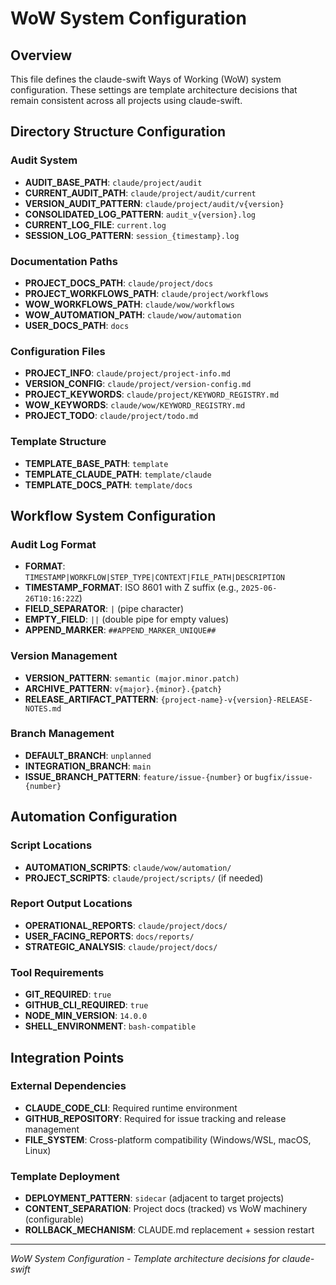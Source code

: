 # WoW System Configuration

## Overview

This file defines the claude-swift Ways of Working (WoW) system configuration. These settings are template architecture decisions that remain consistent across all projects using claude-swift.

## Directory Structure Configuration

### **Audit System**
- **AUDIT_BASE_PATH**: `claude/project/audit`
- **CURRENT_AUDIT_PATH**: `claude/project/audit/current`
- **VERSION_AUDIT_PATTERN**: `claude/project/audit/v{version}`
- **CONSOLIDATED_LOG_PATTERN**: `audit_v{version}.log`
- **CURRENT_LOG_FILE**: `current.log`
- **SESSION_LOG_PATTERN**: `session_{timestamp}.log`

### **Documentation Paths**
- **PROJECT_DOCS_PATH**: `claude/project/docs`
- **PROJECT_WORKFLOWS_PATH**: `claude/project/workflows`
- **WOW_WORKFLOWS_PATH**: `claude/wow/workflows`
- **WOW_AUTOMATION_PATH**: `claude/wow/automation`
- **USER_DOCS_PATH**: `docs`

### **Configuration Files**
- **PROJECT_INFO**: `claude/project/project-info.md`
- **VERSION_CONFIG**: `claude/project/version-config.md`
- **PROJECT_KEYWORDS**: `claude/project/KEYWORD_REGISTRY.md`
- **WOW_KEYWORDS**: `claude/wow/KEYWORD_REGISTRY.md`
- **PROJECT_TODO**: `claude/project/todo.md`

### **Template Structure**
- **TEMPLATE_BASE_PATH**: `template`
- **TEMPLATE_CLAUDE_PATH**: `template/claude`
- **TEMPLATE_DOCS_PATH**: `template/docs`

## Workflow System Configuration

### **Audit Log Format**
- **FORMAT**: `TIMESTAMP|WORKFLOW|STEP_TYPE|CONTEXT|FILE_PATH|DESCRIPTION`
- **TIMESTAMP_FORMAT**: ISO 8601 with Z suffix (e.g., `2025-06-26T10:16:22Z`)
- **FIELD_SEPARATOR**: `|` (pipe character)
- **EMPTY_FIELD**: `||` (double pipe for empty values)
- **APPEND_MARKER**: `##APPEND_MARKER_UNIQUE##`

### **Version Management**
- **VERSION_PATTERN**: `semantic (major.minor.patch)`
- **ARCHIVE_PATTERN**: `v{major}.{minor}.{patch}`
- **RELEASE_ARTIFACT_PATTERN**: `{project-name}-v{version}-RELEASE-NOTES.md`

### **Branch Management**
- **DEFAULT_BRANCH**: `unplanned`
- **INTEGRATION_BRANCH**: `main`
- **ISSUE_BRANCH_PATTERN**: `feature/issue-{number}` or `bugfix/issue-{number}`

## Automation Configuration

### **Script Locations**
- **AUTOMATION_SCRIPTS**: `claude/wow/automation/`
- **PROJECT_SCRIPTS**: `claude/project/scripts/` (if needed)

### **Report Output Locations**
- **OPERATIONAL_REPORTS**: `claude/project/docs/`
- **USER_FACING_REPORTS**: `docs/reports/`
- **STRATEGIC_ANALYSIS**: `claude/project/docs/`

### **Tool Requirements**
- **GIT_REQUIRED**: `true`
- **GITHUB_CLI_REQUIRED**: `true` 
- **NODE_MIN_VERSION**: `14.0.0`
- **SHELL_ENVIRONMENT**: `bash-compatible`

## Integration Points

### **External Dependencies**
- **CLAUDE_CODE_CLI**: Required runtime environment
- **GITHUB_REPOSITORY**: Required for issue tracking and release management
- **FILE_SYSTEM**: Cross-platform compatibility (Windows/WSL, macOS, Linux)

### **Template Deployment**
- **DEPLOYMENT_PATTERN**: `sidecar` (adjacent to target projects)
- **CONTENT_SEPARATION**: Project docs (tracked) vs WoW machinery (configurable)
- **ROLLBACK_MECHANISM**: CLAUDE.md replacement + session restart

---

*WoW System Configuration - Template architecture decisions for claude-swift*